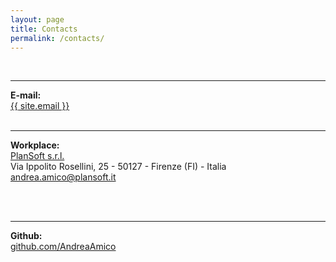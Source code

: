 ```yaml
---
layout: page
title: Contacts
permalink: /contacts/
---
```

<br>

____


**E-mail:**<br>
<a href="mailto:{{ site.email }}">{{ site.email }}</a>
<br><br>

____


**Workplace:**<br>
<a href="https://www.plansoft.it/">PlanSoft s.r.l.</a><br>
Via Ippolito Rosellini, 25 - 50127 - Firenze (FI) - Italia<br>
<a href="andrea.amico@plansoft.it">andrea.amico@plansoft.it</a>

<br><br>

____


**Github:**<br>
<a href="https://github.com/AndreaAmico">github.com/AndreaAmico</a>



